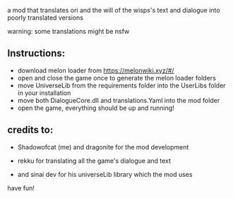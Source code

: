 a mod that translates ori and the will of the wisps's text and dialogue into poorly translated versions

warning: some translations might be nsfw

## Instructions:
- download melon loader from https://melonwiki.xyz/#/
- open and close the game once to generate the melon loader folders
- move UniverseLib from the requirements folder into the UserLibs folder in your installation
- move both DialogueCore.dll and translations.Yaml into the mod folder
- open the game, everything should be up and running!


## credits to:

- Shadowofcat (me) and dragonite for the mod development  

- rekku for translating all the game's dialogue and text  

- and sinai dev for his universeLib library which the mod uses


 have fun!
